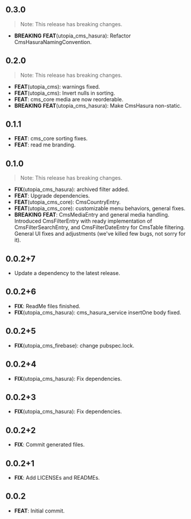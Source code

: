 ## 0.3.0

> Note: This release has breaking changes.

 - **BREAKING** **FEAT**(utopia_cms_hasura): Refactor CmsHasuraNamingConvention.

## 0.2.0

> Note: This release has breaking changes.

 - **FEAT**(utopia_cms): warnings fixed.
 - **FEAT**(utopia_cms): Invert nulls in sorting.
 - **FEAT**: cms_core media are now reorderable.
 - **BREAKING** **FEAT**(utopia_cms_hasura): Make CmsHasura non-static.

## 0.1.1

 - **FEAT**: cms_core sorting fixes.
 - **FEAT**: read me branding.

## 0.1.0

> Note: This release has breaking changes.

 - **FIX**(utopia_cms_hasura): archived filter added.
 - **FEAT**: Upgrade dependencies.
 - **FEAT**(utopia_cms_core): CmsCountryEntry.
 - **FEAT**(utopia_cms_core): customizable menu behaviors, general fixes.
 - **BREAKING** **FEAT**: CmsMediaEntry and general media handling. Introduced CmsFilterEntry with ready implementation of CmsFilterSearchEntry, and CmsFilterDateEntry for CmsTable filtering. General UI fixes and adjustments (we've killed few bugs, not sorry for it).

## 0.0.2+7

 - Update a dependency to the latest release.

## 0.0.2+6

 - **FIX**: ReadMe files finished.
 - **FIX**(utopia_cms_hasura): cms_hasura_service insertOne body fixed.

## 0.0.2+5

 - **FIX**(utopia_cms_firebase): change pubspec.lock.

## 0.0.2+4

 - **FIX**(utopia_cms_hasura): Fix dependencies.

## 0.0.2+3

 - **FIX**(utopia_cms_hasura): Fix dependencies.

## 0.0.2+2

 - **FIX**: Commit generated files.

## 0.0.2+1

 - **FIX**: Add LICENSEs and READMEs.

## 0.0.2

 - **FEAT**: Initial commit.

